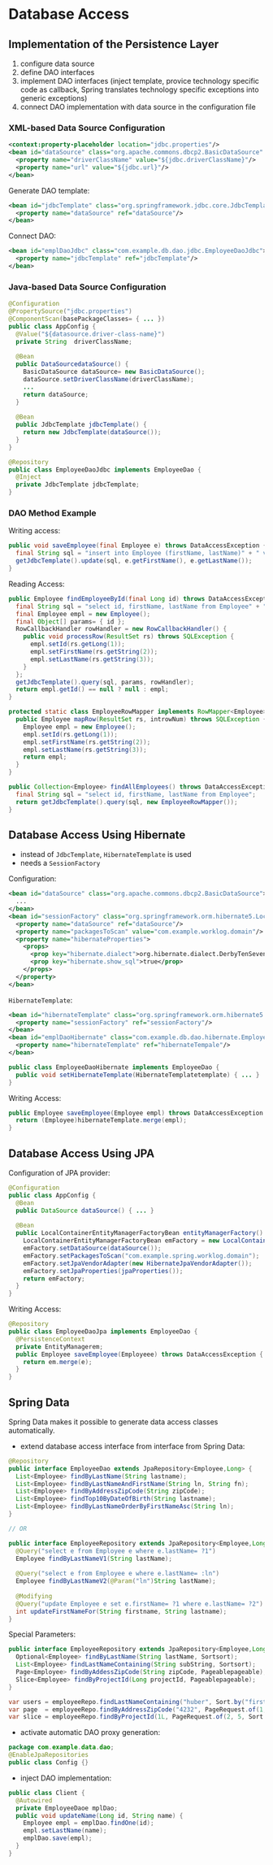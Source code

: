 # Database Access
## Implementation of the Persistence Layer
1. configure data source
2. define DAO interfaces
3. implement DAO interfaces (inject template, provice technology specific code as callback, Spring translates technology specific exceptions into generic exceptions)
4. connect DAO implementation with data source in the configuration file

### XML-based Data Source Configuration
```xml
<context:property-placeholder location="jdbc.properties"/>
<bean id="dataSource" class="org.apache.commons.dbcp2.BasicDataSource" destroy-method="close">
  <property name="driverClassName" value="${jdbc.driverClassName}"/>
  <property name="url" value="${jdbc.url}"/>
</bean>
```
Generate DAO template:
```xml
<bean id="jdbcTemplate" class="org.springframework.jdbc.core.JdbcTemplate">
  <property name="dataSource" ref="dataSource"/>
</bean>
```
Connect DAO:
```xml
<bean id="emplDaoJdbc" class="com.example.db.dao.jdbc.EmployeeDaoJdbc">
  <property name="jdbcTemplate" ref="jdbcTemplate"/>
</bean>
```

### Java-based Data Source Configuration
```java
@Configuration
@PropertySource("jdbc.properties")
@ComponentScan(basePackageClasses= { ... })
public class AppConfig {
  @Value("${datasource.driver-class-name}")
  private String  driverClassName;
  
  @Bean
  public DataSourcedataSource() {
    BasicDataSource dataSource= new BasicDataSource();
    dataSource.setDriverClassName(driverClassName);
    ...
    return dataSource;
  }
  
  @Bean
  public JdbcTemplate jdbcTemplate() {
    return new JdbcTemplate(dataSource());
  }
}
```
```java
@Repository
public class EmployeeDaoJdbc implements EmployeeDao {
  @Inject
  private JdbcTemplate jdbcTemplate;
}
```

### DAO Method Example
Writing access:
```java
public void saveEmployee(final Employee e) throws DataAccessException {
  final String sql = "insert into Employee (firstName, lastName)" + " values (?, ?)";
  getJdbcTemplate().update(sql, e.getFirstName(), e.getLastName());
}
```

Reading Access:
```java
public Employee findEmployeeById(final Long id) throws DataAccessException {
  final String sql = "select id, firstName, lastName from Employee" + " where id = ?";
  final Employee empl = new Employee();
  final Object[] params= { id };
  RowCallbackHandler rowHandler = new RowCallbackHandler() {
    public void processRow(ResultSet rs) throws SQLException {
      empl.setId(rs.getLong(1));
      empl.setFirstName(rs.getString(2));
      empl.setLastName(rs.getString(3));
    }
  };
  getJdbcTemplate().query(sql, params, rowHandler);
  return empl.getId() == null ? null : empl;
}
```
```java
protected static class EmployeeRowMapper implements RowMapper<Employee> {
  public Employee mapRow(ResultSet rs, introwNum) throws SQLException {
    Employee empl = new Employee();
    empl.setId(rs.getLong(1));
    empl.setFirstName(rs.getString(2));
    empl.setLastName(rs.getString(3));
    return empl;
  }
}

public Collection<Employee> findAllEmployees() throws DataAccessException {
  final String sql = "select id, firstName, lastName from Employee";
  return getJdbcTemplate().query(sql, new EmployeeRowMapper());
}
```

## Database Access Using Hibernate
* instead of `JdbcTemplate`, `HibernateTemplate` is used
* needs a `SessionFactory`

Configuration:
```xml
<bean id="dataSource" class="org.apache.commons.dbcp2.BasicDataSource">
  ...
</bean>
<bean id="sessionFactory" class="org.springframework.orm.hibernate5.LocalSessionFactoryBean">
  <property name="dataSource" ref="dataSource"/>
  <property name="packagesToScan" value="com.example.worklog.domain"/>
  <property name="hibernateProperties">
    <props>
      <prop key="hibernate.dialect">org.hibernate.dialect.DerbyTenSevenDialect</prop>
      <prop key="hibernate.show_sql">true</prop>
    </props>
  </property>
</bean>
```

`HibernateTemplate`:
```xml
<bean id="hibernateTemplate" class="org.springframework.orm.hibernate5.HibernateTemplate">
  <property name="sessionFactory" ref="sessionFactory"/>
</bean>
<bean id="emplDaoHibernate" class="com.example.db.dao.hibernate.EmployeeDaoHibernate">
  <property name="hibernateTemplate" ref="hibernateTempale"/>
</bean>
```
```java
public class EmployeeDaoHibernate implements EmployeeDao {
  public void setHibernateTemplate(HibernateTemplatetemplate) { ... }
}
```

Writing Access:
```java
public Employee saveEmployee(Employee empl) throws DataAccessException {
  return (Employee)hibernateTemplate.merge(empl);
}
```

## Database Access Using JPA
Configuration of JPA provider:
```java
@Configuration
public class AppConfig {
  @Bean
  public DataSource dataSource() { ... }
  
  @Bean
  public LocalContainerEntityManagerFactoryBean entityManagerFactory() {
    LocalContainerEntityManagerFactoryBean emFactory = new LocalContainerEntityManagerFactoryBean();
    emFactory.setDataSource(dataSource());
    emFactory.setPackagesToScan("com.example.spring.worklog.domain");
    emFactory.setJpaVendorAdapter(new HibernateJpaVendorAdapter());
    emFactory.setJpaProperties(jpaProperties());
    return emFactory;
  }
}
```

Writing Access:
```java
@Repository
public class EmployeeDaoJpa implements EmployeeDao {
  @PersistenceContext
  private EntityManagerem;
  public Employee saveEmployee(Employeee) throws DataAccessException {
    return em.merge(e);
  }
}
```

## Spring Data
Spring Data makes it possible to generate data access classes automatically.

* extend database access interface from interface from Spring Data:
```java
@Repository
public interface EmployeeDao extends JpaRepository<Employee,Long> {
  List<Employee> findByLastName(String lastname);
  List<Employee> findByLastNameAndFirstName(String ln, String fn);
  List<Employee> findByAddressZipCode(String zipCode);
  List<Employee> findTop10ByDateOfBirth(String lastname);
  List<Employee> findByLastNameOrderByFirstNameAsc(String ln);
}

// OR

public interface EmployeeRepository extends JpaRepository<Employee,Long> {
  @Query("select e from Employee e where e.lastName= ?1")
  Employee findByLastNameV1(String lastName);
  
  @Query("select e from Employee e where e.lastName= :ln")
  Employee findByLastNameV2(@Param("ln")String lastName);
  
  @Modifying
  @Query("update Employee e set e.firstName= ?1 where e.lastName= ?2")
  int updateFirstNameFor(String firstname, String lastname);
}
```
Special Parameters:
```java
public interface EmployeeRepository extends JpaRepository<Employee,Long> {
  Optional<Employee> findByLastName(String lastName, Sortsort);
  List<Employee> findLastNameContaining(String subString, Sortsort);
  Page<Employee> findByAddessZipCode(String zipCode, Pageablepageable);
  Slice<Employee> findByProjectId(Long projectId, Pageablepageable);
}
```
```java
var users = employeeRepo.findLastNameContaining("huber", Sort.by("firstName"));
var page  = employeeRepo.findByAddressZipCode("4232", PageRequest.of(1, 5));
var slice = employeeRepo.findByProjectId(1L, PageRequest.of(2, 5, Sort.by("lastName").and(Sort.by("firstName).decending())));
```
* activate automatic DAO proxy generation:
```java
package com.example.data.dao;
@EnableJpaRepositories
public class Config {}
```
* inject DAO implementation:
```java
public class Client {
  @Autowired
  private EmployeeDaoe mplDao;
  public void updateName(Long id, String name) {
    Employee empl = emplDao.findOne(id);
    empl.setLastName(name);
    emplDao.save(empl);
  }
}
```
